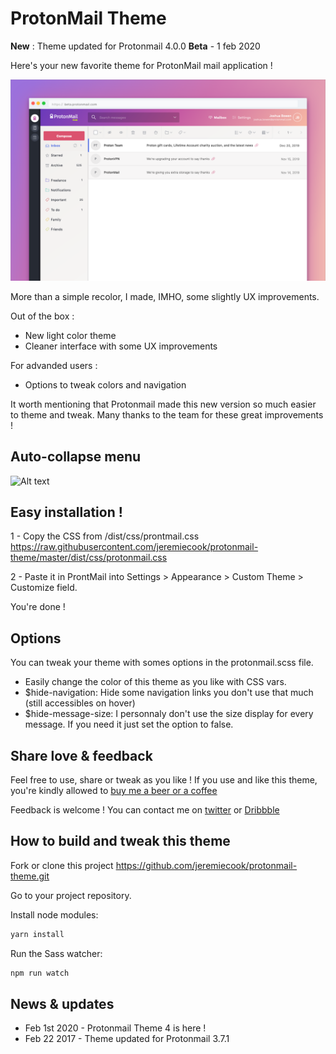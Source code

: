 # ProtonMail Theme

**New** : Theme updated for Protonmail 4.0.0 **Beta** - 1 feb 2020

Here's your new favorite theme for ProtonMail mail application !

![Alt text](/images/screenshot.png?raw=true "ProtonMail Theme")

More than a simple recolor, I made, IMHO, some slightly UX improvements.

Out of the box : 
* New light color theme
* Cleaner interface with some UX improvements

For advanded users :
* Options to tweak colors and navigation

It worth mentioning that Protonmail made this new version so much easier to theme and tweak. Many thanks to the team for these great improvements !

## Auto-collapse menu

![Alt text](/images/auto-collapse.png?raw=true "Auto-collapse")




## Easy installation !

1 - Copy the CSS from /dist/css/prontmail.css
https://raw.githubusercontent.com/jeremiecook/protonmail-theme/master/dist/css/protonmail.css

2 - Paste it in ProntMail into Settings > Appearance > Custom Theme > Customize field.

You're done !


## Options

You can tweak your theme with somes options in the protonmail.scss file.

* Easily change the color of this theme as you like with CSS vars.
* $hide-navigation: Hide some navigation links you don't use that much (still accessibles on hover)
* $hide-message-size: I personnaly don't use the size display for every message. If you need it just set the option to false.



## Share love & feedback

Feel free to use, share or tweak as you like ! If you use and like this theme, you're kindly allowed to [buy me a beer or a coffee](https://ko-fi.com/jeremiecook)

Feedback is welcome !  You can contact me on [twitter](https://twitter.com/jeremiecook) or [Dribbble](https://dribbble.com/shots/3248081-ProtonMail-Theme-Full-page)




## How to build and tweak this theme

Fork or clone this project <https://github.com/jeremiecook/protonmail-theme.git>


Go to your project repository.

Install node modules:

```bash
yarn install
```

Run the Sass watcher:

```bash
npm run watch
```



## News & updates

* Feb 1st 2020 - Protonmail Theme 4 is here !
* Feb 22 2017 - Theme updated for Protonmail 3.7.1